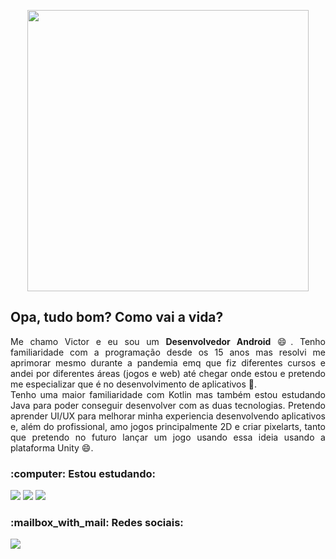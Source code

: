 <p align="center">
  <img width="450" src="https://user-images.githubusercontent.com/66436169/120326662-583f0800-c2bf-11eb-8312-2756f386205c.gif">
</p>
<h2>Opa, tudo bom? Como vai a vida?</h2>
<p align="justify">
  Me chamo Victor e eu sou um <strong>Desenvolvedor Android</strong> 😄. Tenho familiaridade com a programação desde os 15 anos mas resolvi me aprimorar mesmo durante a pandemia emq que fiz diferentes cursos e andei por diferentes áreas (jogos e web) até chegar onde estou e pretendo me especializar que é no desenvolvimento de aplicativos 📱.<br>
  Tenho uma maior familiaridade com Kotlin mas também estou estudando Java para poder conseguir desenvolver com as duas tecnologias. Pretendo aprender UI/UX para melhorar minha experiencia desenvolvendo aplicativos e, além do profissional, amo jogos principalmente 2D e criar pixelarts, tanto que pretendo no futuro lançar um jogo usando essa ideia usando a plataforma Unity 😄.
</p>
 <h3 align="left">:computer: Estou estudando:</h3>
<p align="left">
  <img src="https://img.shields.io/badge/Kotlin-0095D5?style=for-the-badge&logo=kotlin&logoColor=white">
  <img src="https://img.shields.io/badge/Android-3DDC84?style=for-the-badge&logo=android&logoColor=white">
  <img src="https://img.shields.io/badge/Java-F80000?style=for-the-badge&logo=java&logoColor=white">
</p>
  <h3 align="left">:mailbox_with_mail: Redes sociais:</h3>  
<p align="left">
  <a href="https://www.linkedin.com/in/victorbmaciel">
  <img src="https://img.shields.io/badge/LinkedIn-0077B5?style=for-the-badge&logo=linkedin&logoColor=white"></a>
</p>

